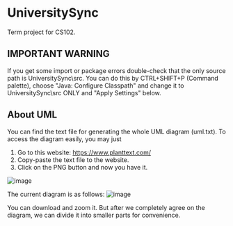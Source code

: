 # UniversitySync
Term project for CS102.
## IMPORTANT WARNING
If you get some import or package errors double-check that the only source path is UniversitySync\src.
You can do this by CTRL+SHIFT+P (Command palette), choose "Java: Configure Classpath" and change it to UniversitySync\src ONLY and "Apply Settings" below.
## About UML
You can find the text file for generating the whole UML diagram (uml.txt). To access the diagram easily, you may just 
1) Go to this website: https://www.planttext.com/
2) Copy-paste the text file to the website. 
3) Click on the PNG button and now you have it.

![image](https://github.com/Bilkent2024-CS102/UniversitySync/assets/74462484/4b75ca16-7f44-43be-ad8c-9a13b1c79e7d)

The current diagram is as follows:
![image](https://github.com/Bilkent2024-CS102/UniversitySync/assets/74462484/a7393158-4514-4c0d-9c43-e33cbf067b0e)

You can download and zoom it. But after we completely agree on the diagram, we can divide it into smaller parts for convenience.
